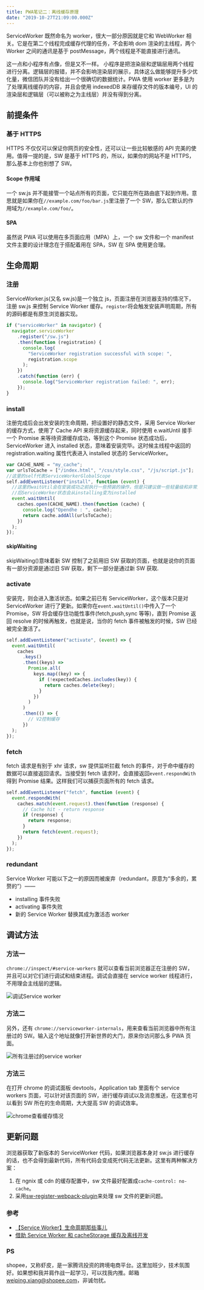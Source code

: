 ```yaml
---
title: PWA笔记二：离线缓存原理
date: "2019-10-27T21:09:00.000Z"
---
```


ServiceWorker 既然命名为 worker，很大一部分原因就是它和 WebWorker 相关。它是在第二个线程完成缓存代理的任务，不会影响 dom 渲染的主线程，两个 Worker 之间的通讯是基于 postMessage，两个线程是不能直接进行通讯。

这一点和小程序有点像，但是又不一样。 小程序是把渲染层和逻辑层用两个线程进行分离。逻辑层的报错，并不会影响渲染层的展示，具体这么做能够提升多少优化量，微信团队并没有给出一个很确切的数据统计。PWA 使用 worker 更多是为了处理离线缓存的内容，并且会使用 indexedDB 来存缓存文件的版本编号，UI 的渲染层和逻辑层（可以被称之为主线层）并没有得到分离。

## 前提条件

### 基于 HTTPS

HTTPS 不仅仅可以保证你网页的安全性，还可以让一些比较敏感的 API 完美的使用。值得一提的是，SW 是基于 HTTPS 的，所以，如果你的网站不是 HTTPS，那么基本上你也别想了 SW。

#### Scope 作用域

一个 sw.js 并不能接管一个站点所有的页面，它只能在所在路由底下起到作用。意思就是如果你在`//example.com/foo/bar.js`里注册了一个 SW，那么它默认的作用域为`//example.com/foo/`。

#### SPA

虽然说 PWA 可以使用在多页面应用（MPA）上，一个 sw 文件和一个 manifest 文件主要的设计理念在于搭配着用在 SPA，SW 在 SPA 使用更合理。

## 生命周期

### 注册

ServiceWorker.js(又名 sw.js)是一个独立 js，页面注册在浏览器支持的情况下，注册 sw.js 来控制 Service Worker 缓存。`register`将会触发安装声明周期，所有的源码都是有原生浏览器实现。

```javascript
if ("serviceWorker" in navigator) {
  navigator.serviceWorker
    .register("/sw.js")
    .then(function (registration) {
      console.log(
        "ServiceWorker registration successful with scope: ",
        registration.scope
      );
    })
    .catch(function (err) {
      console.log("ServiceWorker registration failed: ", err);
    });
}
```

### install

注册完成后会出发安装的生命周期，把设置好的静态文件，采用 Service Worker 的缓存方式，使用了 Cache API 来将资源缓存起来，同时使用 e.waitUntil 接手一个 Promise 来等待资源缓存成功，等到这个 Promise 状态成功后，ServiceWorker 进入 installed 状态，意味着安装完毕。这时候主线程中返回的 registration.waiting 属性代表进入 installed 状态的 ServiceWorker。

```javascript
var CACHE_NAME = "my_cache";
var urlsToCache = ["/index.html", "/css/style.css", "/js/script.js"];
//这里的self代表ServiceWorkerGlobalScope
self.addEventListener("install", function (event) {
  //这里的waitUtil会在安装成功之前执行一些预装的操作，但是只建议做一些轻量级和非常重要资源的缓存，减少安装失败的概率。安装成功
  //后ServiceWorker状态会从installing变为installed
  event.waitUntil(
    caches.open(CACHE_NAME).then(function (cache) {
      console.log("Opendhe : ", cache);
      return cache.addAll(urlsToCache);
    })
  );
});
```

#### skipWaiting

skipWaiting()意味着新 SW 控制了之前用旧 SW 获取的页面，也就是说你的页面有一部分资源是通过旧 SW 获取，剩下一部分是通过新 SW 获取.

### activate

安装完，则会进入激活状态。如果之前已有 ServiceWorker，这个版本只是对 ServiceWorker 进行了更新。如果你在`event.waitUntil()`中传入了一个 Promise，SW 将会缓存住功能性事件(fetch,push,sync 等等)，直到 Promise 返回 resolve 的时候再触发，也就是说，当你的 fetch 事件被触发的时候，SW 已经被完全激活了。

```javascript
self.addEventListener("activate", (event) => {
  event.waitUntil(
    caches
      .keys()
      .then((keys) =>
        Promise.all(
          keys.map((key) => {
            if (!expectedCaches.includes(key)) {
              return caches.delete(key);
            }
          })
        )
      )
      .then(() => {
        // V2控制缓存
      })
  );
});
```

### fetch

fetch 请求是有别于 xhr 请求，sw 提供监听拦截 fetch 的事件，对于命中缓存的数据可以直接返回请求。当接受到 fetch 请求时，会直接返回`event.respondWith` 得到 Promise 结果。这样我们可以捕获页面所有的 fetch 请求。

```javascript
self.addEventListener("fetch", function (event) {
  event.respondWith(
    caches.match(event.request).then(function (response) {
      // Cache hit - return response
      if (response) {
        return response;
      }
      return fetch(event.request);
    })
  );
});
```

### redundant

Service Worker 可能以下之一的原因而被废弃（redundant，原意为“多余的，累赘的”）——

- installing 事件失败
- activating 事件失败
- 新的 Service Worker 替换其成为激活态 worker

## 调试方法

### 方法一

`chrome://inspect/#service-workers` 就可以查看当前浏览器正在注册的 SW，并且可以对它们进行调试和结束进程。调试会直接在 service worker 线程进行，不用理会主线层的逻辑。

![调试Service worker](https://brandonxiang.top/img/debug-service-worker.png)

### 方法二

另外，还有 `chrome://serviceworker-internals`，用来查看当前浏览器中所有注册过的 SW。输入这个地址就像打开新世界的大门，原来你访问那么多 PWA 页面。

![所有注册过的service worker](https://brandonxiang.top/img/registered-service-worker.png)

### 方法三

在打开 chrome 的调试面板 devtools，Application tab 里面有个 service workers 页面，可以针对该页面的 SW，进行缓存调试以及消息推送，在这里也可以看到 SW 所在的生命周期，大大提高 SW 的调试效率。

![chrome查看缓存情况](https://brandonxiang.top/img/chrome-service-worker.png)

## 更新问题

浏览器获取了新版本的 ServiceWorker 代码，如果浏览器本身对 sw.js 进行缓存的话，也不会得到最新代码，所有代码会变成死代码无法更新。这里有两种解决方案：

1. 在 ngnix 或 cdn 的缓存配置中，sw 文件最好配置成`cache-control: no-cache`。
2. 采用[sw-register-webpack-plugin](https://github.com/lavas-project/sw-register-webpack-plugin)来处理 sw 文件的更新问题。

### 参考

- [【Service Worker】生命周期那些事儿](https://segmentfault.com/a/1190000007487049#articleHeader16)
- [借助 Service Worker 和 cacheStorage 缓存及离线开发](https://www.zhangxinxu.com/wordpress/2017/07/service-worker-cachestorage-offline-develop/)

### PS

shopee，又称虾皮，是一家腾讯投资的跨境电商平台。这里加班少，技术氛围好。如果想和我并肩作战一起学习，可以找我内推。邮箱[weiping.xiang@shopee.com](mailto:weiping.xiang@shopee.com)，非诚勿扰。
